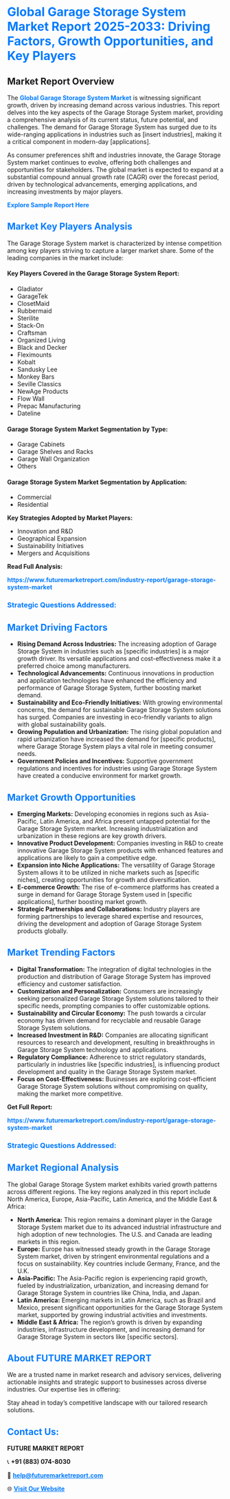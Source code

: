 <h1 style="color: #007BFF;">Global Garage Storage System Market Report 2025-2033: Driving Factors, Growth Opportunities, and Key Players</h1>

<section id="overview">
<h2>Market Report Overview</h2>
<p>The <a href="https://www.futuremarketreport.com/industry-report/garage-storage-system-market" style="color: #007BFF; text-decoration: none;"><strong>Global Garage Storage System Market</strong></a> is witnessing significant growth, driven by increasing demand across various industries. This report delves into the key aspects of the Garage Storage System market, providing a comprehensive analysis of its current status, future potential, and challenges. The demand for Garage Storage System has surged due to its wide-ranging applications in industries such as [insert industries], making it a critical component in modern-day [applications].</p>
<p>As consumer preferences shift and industries innovate, the Garage Storage System market continues to evolve, offering both challenges and opportunities for stakeholders. The global market is expected to expand at a substantial compound annual growth rate (CAGR) over the forecast period, driven by technological advancements, emerging applications, and increasing investments by major players.</p>
</section>

<section id="overview">
<p><a href="https://www.futuremarketreport.com/request-sample/reportId=27087" style="color: #007BFF; text-decoration: none;"><strong>Explore Sample Report Here</strong></a></p>
</section>

<section id="key-players">
<h2 style="color: #007BFF;">Market Key Players Analysis</h2>
<p>The Garage Storage System market is characterized by intense competition among key players striving to capture a larger market share. Some of the leading companies in the market include:</p>
<h4>Key Players Covered in the Garage Storage System Report:</h4>
<ul><li>Gladiator</li><li>GarageTek</li><li>ClosetMaid</li><li>Rubbermaid</li><li>Sterilite</li><li>Stack-On</li><li>Craftsman</li><li>Organized Living</li><li>Black and Decker</li><li>Fleximounts</li><li>Kobalt</li><li>Sandusky Lee</li><li>Monkey Bars</li><li>Seville Classics</li><li>NewAge Products</li><li>Flow Wall</li><li>Prepac Manufacturing</li><li>Dateline</li></ul>
<h4>Garage Storage System Market Segmentation by Type:</h4>
<ul><li>Garage Cabinets</li><li>Garage Shelves and Racks</li><li>Garage Wall Organization</li><li>Others</li></ul>

<h4>Garage Storage System Market Segmentation by Application:</h4>
<ul><li>Commercial</li><li>Residential</li></ul>
<p><strong>Key Strategies Adopted by Market Players:</strong></p>
<ul>
<li>Innovation and R&D</li>
<li>Geographical Expansion</li>
<li>Sustainability Initiatives</li>
<li>Mergers and Acquisitions</li>
</ul>
</section>

<section>
<p><strong>Read Full Analysis: </strong></p><a href="https://www.futuremarketreport.com/industry-report/garage-storage-system-market" style="color: #007BFF; text-decoration: none;"><strong>https://www.futuremarketreport.com/industry-report/garage-storage-system-market</strong></a>
<h3 style="color: #007BFF;">Strategic Questions Addressed:</h3>
</section>

<section id="driving-factors">
<h2 style="color: #007BFF;">Market Driving Factors</h2>
<ul>
<li><strong>Rising Demand Across Industries:</strong> The increasing adoption of Garage Storage System in industries such as [specific industries] is a major growth driver. Its versatile applications and cost-effectiveness make it a preferred choice among manufacturers.</li>
<li><strong>Technological Advancements:</strong> Continuous innovations in production and application technologies have enhanced the efficiency and performance of Garage Storage System, further boosting market demand.</li>
<li><strong>Sustainability and Eco-Friendly Initiatives:</strong> With growing environmental concerns, the demand for sustainable Garage Storage System solutions has surged. Companies are investing in eco-friendly variants to align with global sustainability goals.</li>
<li><strong>Growing Population and Urbanization:</strong> The rising global population and rapid urbanization have increased the demand for [specific products], where Garage Storage System plays a vital role in meeting consumer needs.</li>
<li><strong>Government Policies and Incentives:</strong> Supportive government regulations and incentives for industries using Garage Storage System have created a conducive environment for market growth.</li>
</ul>
</section>

<section id="growth-opportunities">
<h2 style="color: #007BFF;">Market Growth Opportunities</h2>
<ul>
<li><strong>Emerging Markets:</strong> Developing economies in regions such as Asia-Pacific, Latin America, and Africa present untapped potential for the Garage Storage System market. Increasing industrialization and urbanization in these regions are key growth drivers.</li>
<li><strong>Innovative Product Development:</strong> Companies investing in R&D to create innovative Garage Storage System products with enhanced features and applications are likely to gain a competitive edge.</li>
<li><strong>Expansion into Niche Applications:</strong> The versatility of Garage Storage System allows it to be utilized in niche markets such as [specific niches], creating opportunities for growth and diversification.</li>
<li><strong>E-commerce Growth:</strong> The rise of e-commerce platforms has created a surge in demand for Garage Storage System used in [specific applications], further boosting market growth.</li>
<li><strong>Strategic Partnerships and Collaborations:</strong> Industry players are forming partnerships to leverage shared expertise and resources, driving the development and adoption of Garage Storage System products globally.</li>
</ul>
</section>

<section id="trending-factors">
<h2 style="color: #007BFF;">Market Trending Factors</h2>
<ul>
<li><strong>Digital Transformation:</strong> The integration of digital technologies in the production and distribution of Garage Storage System has improved efficiency and customer satisfaction.</li>
<li><strong>Customization and Personalization:</strong> Consumers are increasingly seeking personalized Garage Storage System solutions tailored to their specific needs, prompting companies to offer customizable options.</li>
<li><strong>Sustainability and Circular Economy:</strong> The push towards a circular economy has driven demand for recyclable and reusable Garage Storage System solutions.</li>
<li><strong>Increased Investment in R&D:</strong> Companies are allocating significant resources to research and development, resulting in breakthroughs in Garage Storage System technology and applications.</li>
<li><strong>Regulatory Compliance:</strong> Adherence to strict regulatory standards, particularly in industries like [specific industries], is influencing product development and quality in the Garage Storage System market.</li>
<li><strong>Focus on Cost-Effectiveness:</strong> Businesses are exploring cost-efficient Garage Storage System solutions without compromising on quality, making the market more competitive.</li>
</ul>
</section>

<section>
<p><strong>Get Full Report: </strong></p><a href="https://www.futuremarketreport.com/industry-report/garage-storage-system-market" style="color: #007BFF; text-decoration: none;"><strong>https://www.futuremarketreport.com/industry-report/garage-storage-system-market</strong></a>
<h3 style="color: #007BFF;">Strategic Questions Addressed:</h3>
</section>


<section id="regional-analysis">
<h2 style="color: #007BFF;">Market Regional Analysis</h2>
<p>The global Garage Storage System market exhibits varied growth patterns across different regions. The key regions analyzed in this report include North America, Europe, Asia-Pacific, Latin America, and the Middle East & Africa:</p>
<ul>
<li><strong>North America:</strong> This region remains a dominant player in the Garage Storage System market due to its advanced industrial infrastructure and high adoption of new technologies. The U.S. and Canada are leading markets in this region.</li>
<li><strong>Europe:</strong> Europe has witnessed steady growth in the Garage Storage System market, driven by stringent environmental regulations and a focus on sustainability. Key countries include Germany, France, and the U.K.</li>
<li><strong>Asia-Pacific:</strong> The Asia-Pacific region is experiencing rapid growth, fueled by industrialization, urbanization, and increasing demand for Garage Storage System in countries like China, India, and Japan.</li>
<li><strong>Latin America:</strong> Emerging markets in Latin America, such as Brazil and Mexico, present significant opportunities for the Garage Storage System market, supported by growing industrial activities and investments.</li>
<li><strong>Middle East & Africa:</strong> The region’s growth is driven by expanding industries, infrastructure development, and increasing demand for Garage Storage System in sectors like [specific sectors].</li>
</ul>
</section>

<footer>
<h2 style="color: #007BFF;">About FUTURE MARKET REPORT</h2>
<p>We are a trusted name in market research and advisory services, delivering actionable insights and strategic support to businesses across diverse industries. Our expertise lies in offering:</p>

<p>Stay ahead in today’s competitive landscape with our tailored research solutions.</p>

<h2 style="color: #007BFF;">Contact Us:</h2>
<p><strong>FUTURE MARKET REPORT</strong></p>
<p>📞 <strong>+91 (883) 074-8030</strong></p>
<p>📧 <strong><a href="mailto:help@futuremarketreport.com" style="color: #007BFF;">help@futuremarketreport.com</a></strong></p>
<p>🌐 <strong><a href="https://www.futuremarketreport.com/" style="color: #007BFF;">Visit Our Website</a></strong></p>
</footer>